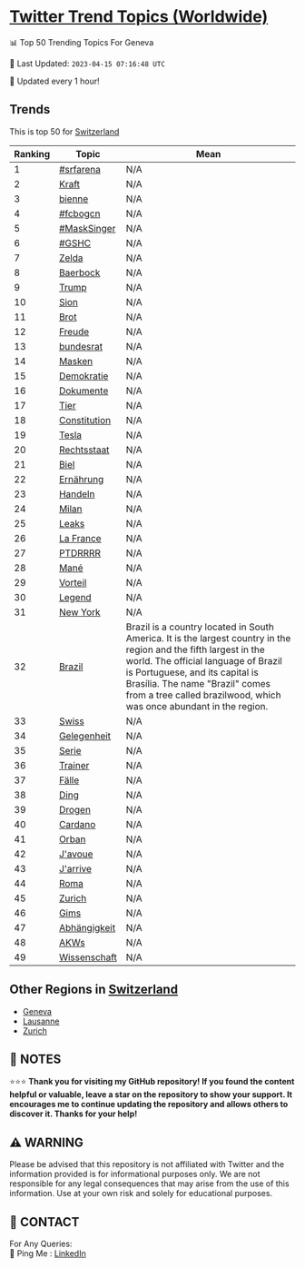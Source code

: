 [Twitter Trend Topics (Worldwide)](https://github.com/ErcinDedeoglu/Twitter-Trend-Topics)
==========


📊 Top 50 Trending Topics For Geneva

📆 Last Updated: `2023-04-15 07:16:48 UTC`

🔧 Updated every 1 hour!


## Trends

This is top 50 for [Switzerland](</Switzerland>)

| Ranking | Topic | Mean |
| ------- | ------------ | ------------ |
| 1 | [#srfarena](http://twitter.com/search?q=%23srfarena) | N/A |
| 2 | [Kraft](http://twitter.com/search?q=Kraft) | N/A |
| 3 | [bienne](http://twitter.com/search?q=bienne) | N/A |
| 4 | [#fcbogcn](http://twitter.com/search?q=%23fcbogcn) | N/A |
| 5 | [#MaskSinger](http://twitter.com/search?q=%23MaskSinger) | N/A |
| 6 | [#GSHC](http://twitter.com/search?q=%23GSHC) | N/A |
| 7 | [Zelda](http://twitter.com/search?q=Zelda) | N/A |
| 8 | [Baerbock](http://twitter.com/search?q=Baerbock) | N/A |
| 9 | [Trump](http://twitter.com/search?q=Trump) | N/A |
| 10 | [Sion](http://twitter.com/search?q=Sion) | N/A |
| 11 | [Brot](http://twitter.com/search?q=Brot) | N/A |
| 12 | [Freude](http://twitter.com/search?q=Freude) | N/A |
| 13 | [bundesrat](http://twitter.com/search?q=bundesrat) | N/A |
| 14 | [Masken](http://twitter.com/search?q=Masken) | N/A |
| 15 | [Demokratie](http://twitter.com/search?q=Demokratie) | N/A |
| 16 | [Dokumente](http://twitter.com/search?q=Dokumente) | N/A |
| 17 | [Tier](http://twitter.com/search?q=Tier) | N/A |
| 18 | [Constitution](http://twitter.com/search?q=Constitution) | N/A |
| 19 | [Tesla](http://twitter.com/search?q=Tesla) | N/A |
| 20 | [Rechtsstaat](http://twitter.com/search?q=Rechtsstaat) | N/A |
| 21 | [Biel](http://twitter.com/search?q=Biel) | N/A |
| 22 | [Ernährung](http://twitter.com/search?q=Ern%c3%a4hrung) | N/A |
| 23 | [Handeln](http://twitter.com/search?q=Handeln) | N/A |
| 24 | [Milan](http://twitter.com/search?q=Milan) | N/A |
| 25 | [Leaks](http://twitter.com/search?q=Leaks) | N/A |
| 26 | [La France](http://twitter.com/search?q=La+France) | N/A |
| 27 | [PTDRRRR](http://twitter.com/search?q=PTDRRRR) | N/A |
| 28 | [Mané](http://twitter.com/search?q=Man%c3%a9) | N/A |
| 29 | [Vorteil](http://twitter.com/search?q=Vorteil) | N/A |
| 30 | [Legend](http://twitter.com/search?q=Legend) | N/A |
| 31 | [New York](http://twitter.com/search?q=New+York) | N/A |
| 32 | [Brazil](http://twitter.com/search?q=Brazil) | Brazil is a country located in South America. It is the largest country in the region and the fifth largest in the world. The official language of Brazil is Portuguese, and its capital is Brasília. The name "Brazil" comes from a tree called brazilwood, which was once abundant in the region. |
| 33 | [Swiss](http://twitter.com/search?q=Swiss) | N/A |
| 34 | [Gelegenheit](http://twitter.com/search?q=Gelegenheit) | N/A |
| 35 | [Serie](http://twitter.com/search?q=Serie) | N/A |
| 36 | [Trainer](http://twitter.com/search?q=Trainer) | N/A |
| 37 | [Fälle](http://twitter.com/search?q=F%c3%a4lle) | N/A |
| 38 | [Ding](http://twitter.com/search?q=Ding) | N/A |
| 39 | [Drogen](http://twitter.com/search?q=Drogen) | N/A |
| 40 | [Cardano](http://twitter.com/search?q=Cardano) | N/A |
| 41 | [Orban](http://twitter.com/search?q=Orban) | N/A |
| 42 | [J'avoue](http://twitter.com/search?q=J%27avoue) | N/A |
| 43 | [J'arrive](http://twitter.com/search?q=J%27arrive) | N/A |
| 44 | [Roma](http://twitter.com/search?q=Roma) | N/A |
| 45 | [Zurich](http://twitter.com/search?q=Zurich) | N/A |
| 46 | [Gims](http://twitter.com/search?q=Gims) | N/A |
| 47 | [Abhängigkeit](http://twitter.com/search?q=Abh%c3%a4ngigkeit) | N/A |
| 48 | [AKWs](http://twitter.com/search?q=AKWs) | N/A |
| 49 | [Wissenschaft](http://twitter.com/search?q=Wissenschaft) | N/A |



## Other Regions in [Switzerland](</Switzerland>)

* [Geneva](</Switzerland/Geneva.md>)
* [Lausanne](</Switzerland/Lausanne.md>)
* [Zurich](</Switzerland/Zurich.md>)



## 📝 NOTES

⭐⭐⭐ **Thank you for visiting my GitHub repository! If you found the content helpful or valuable, leave a star on the repository to show your support. It encourages me to continue updating the repository and allows others to discover it. Thanks for your help!**


## ⚠️ WARNING

Please be advised that this repository is not affiliated with Twitter and the information provided is for informational purposes only. We are not responsible for any legal consequences that may arise from the use of this information. Use at your own risk and solely for educational purposes.


## 📨 CONTACT

 For Any Queries:  
            🏓 Ping Me : [LinkedIn](https://www.linkedin.com/in/ercindedeoglu/)
